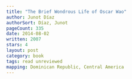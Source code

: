 ```yaml
---
title: "The Brief Wondrous Life of Oscar Wao"
author: Junot Díaz
authorSort: Díaz, Junot
pageCount: 335
date: 2014-08-02
written: 2007
stars: 4
layout: post
category: book
tags: read unreviewed
mapping: Dominican Republic, Central America
---
```

